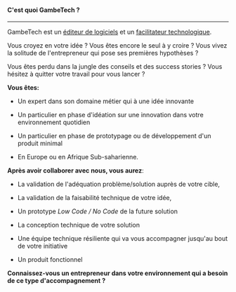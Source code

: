 #### C'est quoi GambeTech ?
---

GambeTech est un [éditeur de logiciels](./activites/startup.html) et un [facilitateur technologique](./activites/facilitation.html).

Vous croyez en votre idée ? Vous êtes encore le seul à y croire ? Vous vivez la solitude de l'entrepreneur qui pose ses premières hypothèses ? 

Vous êtes perdu dans la jungle des conseils et des success stories ? Vous hésitez à quitter votre travail pour vous lancer ?

__Vous êtes:__

- Un expert dans son domaine métier qui à une idée innovante

- Un particulier en phase d'idéation sur une innovation dans votre environnement quotidien

- Un particulier en phase de prototypage ou de développement d'un produit minimal

- En Europe ou en Afrique Sub-saharienne.

__Après avoir collaborer avec nous, vous aurez__:

- La validation de l'adéquation problème/solution auprès de votre cible,

- La validation de la faisabilité technique de votre idée,

- Un prototype *Low Code / No Code* de la future solution

- La conception technique de votre solution

- Une équipe technique résiliente qui va vous accompagner jusqu'au bout de votre initiative

- Un produit fonctionnel

__Connaissez-vous un entrepreneur dans votre environnement qui a besoin de ce type d'accompagnement ?__



